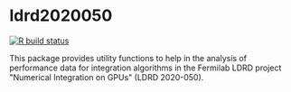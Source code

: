 # ldrd2020050

<!-- badges: start -->
[![R build status](https://github.com/marcpaterno/ldrd2020050/workflows/R-CMD-check/badge.svg)](https://github.com/marcpaterno/ldrd2020050/actions)
<!-- badges: end -->

This package provides utility functions to help in the analysis of performance
data for integration algorithms in the Fermilab LDRD project "Numerical
Integration on GPUs" (LDRD 2020-050).
